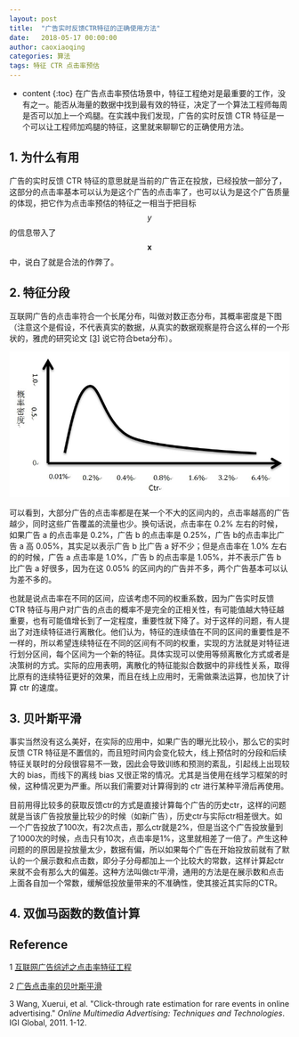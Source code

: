 ```yaml
---
layout: post
title:  "广告实时反馈CTR特征的正确使用方法"
date:   2018-05-17 00:00:00
author: caoxiaoqing
categories: 算法
tags: 特征 CTR 点击率预估 
---
```


* content
{:toc}
在广告点击率预估场景中，特征工程绝对是最重要的工作，没有之一。能否从海量的数据中找到最有效的特征，决定了一个算法工程师每周是否可以加上一个鸡腿。在实践中我们发现，广告的实时反馈 CTR 特征是一个可以让工程师加鸡腿的特征，这里就来聊聊它的正确使用方法。





## 1. 为什么有用

广告的实时反馈 CTR 特征的意思就是当前的广告正在投放，已经投放一部分了，这部分的点击率基本可以认为是这个广告的点击率了，也可以认为是这个广告质量的体现，把它作为点击率预估的特征之一相当于把目标 $$y$$ 的信息带入了 $$\boldsymbol{x}$$ 中，说白了就是合法的作弊了。



## 2. 特征分段

互联网广告的点击率符合一个长尾分布，叫做对数正态分布，其概率密度是下图（注意这个是假设，不代表真实的数据，从真实的数据观察是符合这么样的一个形状的，雅虎的研究论文 [[3]](#Reference) 说它符合beta分布）。

![ctr distribution](/media/pics/2018-05-17-ctr_distribution.png)

可以看到，大部分广告的点击率都是在某一个不大的区间内的，点击率越高的广告越少，同时这些广告覆盖的流量也少。换句话说，点击率在 0.2% 左右的时候，如果广告 a 的点击率是 0.2%，广告 b 的点击率是 0.25%，广告 b的点击率比广告 a 高 0.05%，其实足以表示广告 b 比广告 a 好不少；但是点击率在 1.0% 左右的的时候，广告 a 点击率是 1.0%，广告 b 的点击率是 1.05%，并不表示广告 b 比广告 a 好很多，因为在这 0.05% 的区间内的广告并不多，两个广告基本可以认为差不多的。

也就是说点击率在不同的区间，应该考虑不同的权重系数，因为广告实时反馈 CTR 特征与用户对广告的点击的概率不是完全的正相关性，有可能值越大特征越重要，也有可能值增长到了一定程度，重要性就下降了。对于这样的问题，有人提出了对连续特征进行离散化。他们认为，特征的连续值在不同的区间的重要性是不一样的，所以希望连续特征在不同的区间有不同的权重，实现的方法就是对特征进行划分区间，每个区间为一个新的特征。具体实现可以使用等频离散化方式或者是决策树的方式。实际的应用表明，离散化的特征能拟合数据中的非线性关系，取得比原有的连续特征更好的效果，而且在线上应用时，无需做乘法运算，也加快了计算 ctr 的速度。



## 3. 贝叶斯平滑

事实当然没有这么美好，在实际的应用中，如果广告的曝光比较小，那么它的实时反馈 CTR 特征是不置信的，而且短时间内会变化较大，线上预估时的分段和后续特征关联时的分段很容易不一致，因此会导致训练和预测的紊乱，引起线上出现较大的 bias，而线下的离线 bias 又很正常的情况。尤其是当使用在线学习框架的时候，这种情况更为严重。所以我们需要对计算得到的 ctr 进行某种平滑后再使用。



目前用得比较多的获取反馈ctr的方式是直接计算每个广告的历史ctr，这样的问题就是当该广告投放量比较少的时候（如新广告），历史ctr与实际ctr相差很大。如一个广告投放了100次，有2次点击，那么ctr就是2%，但是当这个广告投放量到了1000次的时候，点击只有10次，点击率是1%，这里就相差了一倍了。产生这种问题的的原因是投放量太少，数据有偏，所以如果每个广告在开始投放前就有了默认的一个展示数和点击数，即分子分母都加上一个比较大的常数，这样计算起ctr来就不会有那么大的偏差。这种方法叫做ctr平滑，通用的方法是在展示数和点击上面各自加一个常数，缓解低投放量带来的不准确性，使其接近其实际的CTR。



## 4. 双伽马函数的数值计算







## Reference

1 [互联网广告综述之点击率特征工程](https://blog.csdn.net/mytestmy/article/details/19088827)

2 [广告点击率的贝叶斯平滑](https://blog.csdn.net/mytestmy/article/details/19088519)

3 Wang, Xuerui, et al. "Click-through rate estimation for rare events in online advertising." *Online Multimedia Advertising: Techniques and Technologies*. IGI Global, 2011. 1-12.